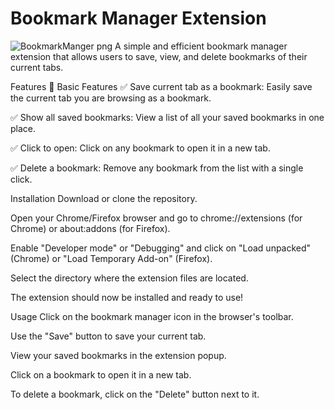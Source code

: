 # Bookmark Manager Extension
![BookmarkManger png](https://github.com/user-attachments/assets/7dff1f4f-249c-45be-b07d-0097b6788025)
A simple and efficient bookmark manager extension that allows users to save, view, and delete bookmarks of their current tabs.

Features
🔹 Basic Features
✅ Save current tab as a bookmark: Easily save the current tab you are browsing as a bookmark.

✅ Show all saved bookmarks: View a list of all your saved bookmarks in one place.

✅ Click to open: Click on any bookmark to open it in a new tab.

✅ Delete a bookmark: Remove any bookmark from the list with a single click.

Installation
Download or clone the repository.

Open your Chrome/Firefox browser and go to chrome://extensions (for Chrome) or about:addons (for Firefox).

Enable "Developer mode" or "Debugging" and click on "Load unpacked" (Chrome) or "Load Temporary Add-on" (Firefox).

Select the directory where the extension files are located.

The extension should now be installed and ready to use!

Usage
Click on the bookmark manager icon in the browser's toolbar.

Use the "Save" button to save your current tab.

View your saved bookmarks in the extension popup.

Click on a bookmark to open it in a new tab.

To delete a bookmark, click on the "Delete" button next to it.
